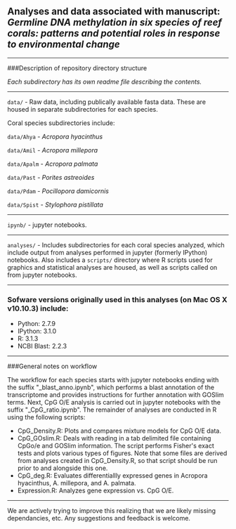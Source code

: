 ## Analyses and data associated with manuscript: _Germline DNA methylation in six species of reef corals: patterns and potential roles in response to environmental change_

---

###Description of repository directory structure

_Each subdirectory has its own readme file describing the contents._

---   

`data/` - Raw data, including publically available fasta data. These are housed in separate subdirectories for each species.

Coral species subdirectories include:

  `data/Ahya` - *Acropora hyacinthus* 
  
  `data/Amil` - *Acropora millepora* 
  
  `data/Apalm` - *Acropora palmata* 
  
  `data/Past` - *Porites astreoides* 
  
  `data/Pdam` - *Pocillopora damicornis* 
  
  `data/Spist` - *Stylophora pistillata* 
  


--- 

`ipynb/` - jupyter notebooks.


---

`analyses/` - Includes subdirectories for each coral species analyzed, which include output from analyses performed in jupyter (formerly IPython) notebooks. Also includes a `scripts/` directory where R scripts used for graphics and statistical analyses are housed, as well as scripts called on from jupyter notebooks. 

---



### Sofware versions originally used in this analyses (on Mac OS X v10.10.3) include: 

* Python: 2.7.9  
* IPython: 3.1.0
* R: 3.1.3  
* NCBI Blast: 2.2.3 


---

###General notes on workflow

The workflow for each species starts with jupyter notebooks ending with the suffix "_blast_anno.ipynb", which performs a blast annotation of the transcriptome and provides instructions for further annotation with GOSlim terms. Next, CpG O/E analysis is carried out in jupyter notebooks with the suffix "_CpG_ratio.ipynb". The remainder of analyses are conducted in R using the following scripts: 

- CpG_Density.R: Plots and compares mixture models for CpG O/E data.
- CpG_GOslim.R: Deals with reading in a tab delimited file containing CpGo/e and GOSlim information. The script performs Fisher's exact tests and plots various types of figures. Note that some files are derived from analyses created in CpG_Density.R, so that script should be run prior to and alongside this one.
- CpG_deg.R: Evaluates differentiallly expressed genes in Acropora hyacinthus, A. millepora, and A. palmata.
- Expression.R: Analyzes gene expression vs. CpG O/E.

---

We are actively trying to improve this realizing that we are likely missing dependancies, etc. Any suggestions and feedback is welcome. 

